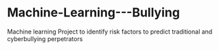 # Machine-Learning---Bullying
Machine learning Project to identify risk factors to predict traditional and cyberbullying perpetrators
